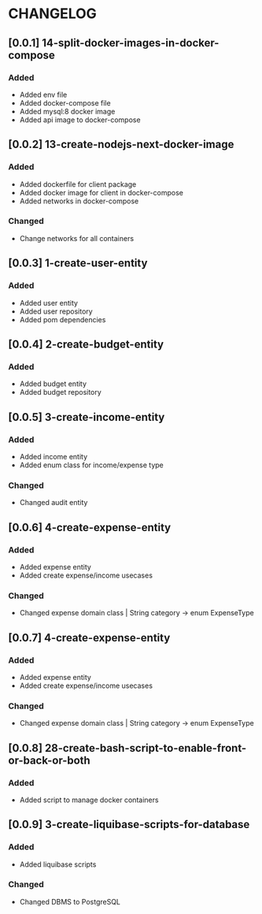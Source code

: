 # CHANGELOG

## [0.0.1] 14-split-docker-images-in-docker-compose
### Added
- Added env file
- Added docker-compose file
- Added mysql:8 docker image
- Added api image to docker-compose

## [0.0.2] 13-create-nodejs-next-docker-image
### Added
- Added dockerfile for client package
- Added docker image for client in docker-compose
- Added networks in docker-compose
### Changed
- Change networks for all containers

## [0.0.3] 1-create-user-entity
### Added
- Added user entity
- Added user repository
- Added pom dependencies

## [0.0.4] 2-create-budget-entity
### Added
- Added budget entity
- Added budget repository

## [0.0.5] 3-create-income-entity
### Added
- Added income entity
- Added enum class for income/expense type
### Changed
- Changed audit entity

## [0.0.6] 4-create-expense-entity
### Added
- Added expense entity
- Added create expense/income usecases
### Changed
- Changed expense domain class |  String category -> enum ExpenseType 

## [0.0.7] 4-create-expense-entity
### Added
- Added expense entity
- Added create expense/income usecases
### Changed
- Changed expense domain class |  String category -> enum ExpenseType 

## [0.0.8] 28-create-bash-script-to-enable-front-or-back-or-both
### Added
- Added script to manage docker containers

## [0.0.9] 3-create-liquibase-scripts-for-database
### Added
- Added liquibase scripts
### Changed
- Changed DBMS to PostgreSQL
